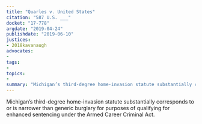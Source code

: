 ```yaml
---
title: "Quarles v. United States"
citation: "587 U.S. ___"
docket: "17-778"
argdate: "2019-04-24"
publishdate: "2019-06-10"
justices:
- 2018kavanaugh
advocates:
- 
tags:
- 
topics:
- 
summary: "Michigan’s third-degree home-invasion statute substantially corresponds to or is narrower than generic burglary for purposes of qualifying for enhanced sentencing under the Armed Career Criminal Act."
---
```

Michigan’s third-degree home-invasion statute substantially corresponds to or is narrower than generic burglary for purposes of qualifying for enhanced sentencing under the Armed Career Criminal Act.